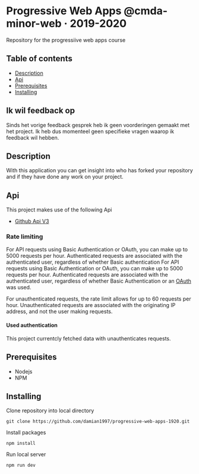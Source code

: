 # Progressive Web Apps @cmda-minor-web · 2019-2020
Repository for the progressiive web apps course

## Table of contents
* [Description](description)
* [Api](api)
* [Prerequisites](prerequisites)
* [Installing](installing)

## Ik wil feedback op
Sinds het vorige feedback gesprek heb ik geen voorderingen gemaakt met het project. Ik heb dus momenteel geen specifieke vragen waarop ik feedback wil hebben.

## Description
With this application you can get insight into who has forked your repository and if they have done any work on your project.

## Api
This project makes use of the following Api
* [Github Api V3](https://developer.github.com/v3/)

### Rate limiting
For API requests using Basic Authentication or OAuth, you can make up to 5000 requests per hour. Authenticated requests are associated with the authenticated user, regardless of whether Basic authentication For API requests using Basic Authentication or OAuth, you can make up to 5000 requests per hour. Authenticated requests are associated with the authenticated user, regardless of whether Basic Authentication or an [OAuth](https://developer.github.com/v3/#oauth2-token-sent-in-a-header) was used.

For unauthenticated requests, the rate limit allows for up to 60 requests per hour. Unauthenticated requests are associated with the originating IP address, and not the user making requests.

#### Used authentication
This project currentcly fetched data with unauthenticates requests.

## Prerequisites
* Nodejs
* NPM

## Installing
Clone repository into local directory
```
git clone https://github.com/damian1997/progressive-web-apps-1920.git
```

Install packages
```
npm install
```

Run local server
```
npm run dev
```
